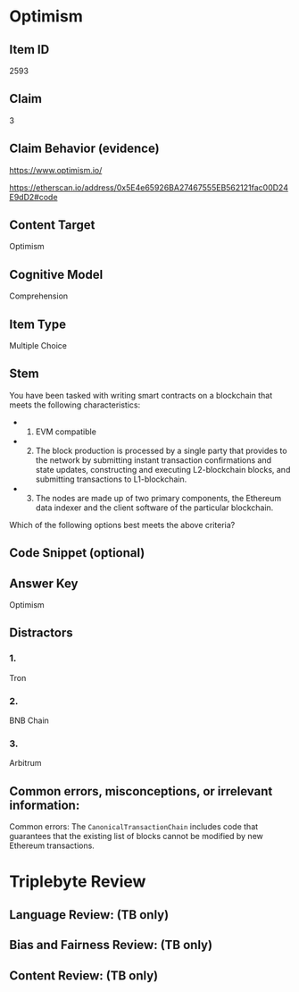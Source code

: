 # Optimism

## Item ID
2593

## Claim
3

## Claim Behavior (evidence)
https://www.optimism.io/

https://etherscan.io/address/0x5E4e65926BA27467555EB562121fac00D24E9dD2#code

## Content Target
Optimism

## Cognitive Model
Comprehension

## Item Type
Multiple Choice 

## Stem
You have been tasked with writing smart contracts on a blockchain that meets the following characteristics:

- 1. EVM compatible
- 2. The block production is processed by a single party that provides to the network by submitting instant transaction confirmations and state updates, constructing and executing L2-blockchain blocks, and submitting transactions to L1-blockchain.
- 3. The nodes are made up of two primary components, the Ethereum data indexer and the client software of the particular blockchain.

Which of the following options best meets the above criteria?

## Code Snippet (optional)

## Answer Key
Optimism

## Distractors
### 1.
Tron

### 2.
BNB Chain

### 3.
Arbitrum

## Common errors, misconceptions, or irrelevant information:
Common errors:
The `CanonicalTransactionChain` includes code that guarantees that the existing list of blocks cannot be modified by new Ethereum transactions.

# Triplebyte Review

## Language Review: (TB only)

## Bias and Fairness Review: (TB only)

## Content Review: (TB only)
